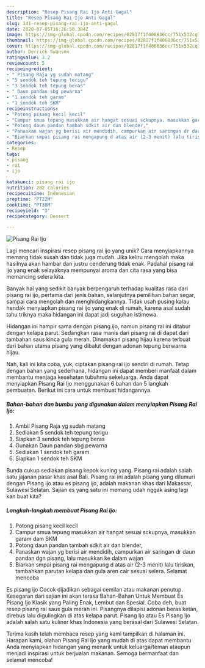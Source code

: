 ```yaml
---
description: "Resep Pisang Rai Ijo Anti Gagal"
title: "Resep Pisang Rai Ijo Anti Gagal"
slug: 141-resep-pisang-rai-ijo-anti-gagal
date: 2020-07-05T16:26:50.384Z
image: https://img-global.cpcdn.com/recipes/02817f1f406836cc/751x532cq70/pisang-rai-ijo-foto-resep-utama.jpg
thumbnail: https://img-global.cpcdn.com/recipes/02817f1f406836cc/751x532cq70/pisang-rai-ijo-foto-resep-utama.jpg
cover: https://img-global.cpcdn.com/recipes/02817f1f406836cc/751x532cq70/pisang-rai-ijo-foto-resep-utama.jpg
author: Derrick Swanson
ratingvalue: 3.2
reviewcount: 5
recipeingredient:
- " Pisang Raja yg sudah matang"
- "5 sendok teh tepung terigu"
- "3 sendok teh tepung beras"
- " Daun pandan sbg pewarna"
- "1 sendok teh garam"
- "1 sendok teh SKM"
recipeinstructions:
- "Potong pisang kecil kecil"
- "Campur smua tepung masukkan air hangat sesuai sckupnya, masukkan garam dam SKM"
- "Potong daun pandan tambah sdkit air dan blender,"
- "Panaskan wajan yg berisi air mendidih, campurkan air saringan dr daun pandan dgn pisang, lalu masukkan ke dalam wajan"
- "Biarkan smpai pisang rai mengapung d atas air (2-3 menit) lalu tiriskan, tambahkan parutan kelapa dan gula aren cair sesuai selera. Selamat mencoba"
categories:
- Resep
tags:
- pisang
- rai
- ijo

katakunci: pisang rai ijo 
nutrition: 282 calories
recipecuisine: Indonesian
preptime: "PT22M"
cooktime: "PT38M"
recipeyield: "3"
recipecategory: Dessert

---
```



![Pisang Rai Ijo](https://img-global.cpcdn.com/recipes/02817f1f406836cc/751x532cq70/pisang-rai-ijo-foto-resep-utama.jpg)

Lagi mencari inspirasi resep pisang rai ijo yang unik? Cara menyiapkannya memang tidak susah dan tidak juga mudah. Jika keliru mengolah maka hasilnya akan hambar dan justru cenderung tidak enak. Padahal pisang rai ijo yang enak selayaknya mempunyai aroma dan cita rasa yang bisa memancing selera kita.

Banyak hal yang sedikit banyak berpengaruh terhadap kualitas rasa dari pisang rai ijo, pertama dari jenis bahan, selanjutnya pemilihan bahan segar, sampai cara mengolah dan menghidangkannya. Tidak usah pusing kalau hendak menyiapkan pisang rai ijo yang enak di rumah, karena asal sudah tahu triknya maka hidangan ini dapat jadi suguhan istimewa.

Hidangan ini hampir sama dengan pisang ijo, namun pisang rai ini ditabur dengan kelapa parut. Sedangkan rasa manis dari pisang rai di dapat dari tambahan saus kinca gula merah. Dinamakan pisang hijau karena terbuat dari bahan utama pisang yang dibalut dengan adonan tepung berwarna hijau.


Nah, kali ini kita coba, yuk, ciptakan pisang rai ijo sendiri di rumah. Tetap dengan bahan yang sederhana, hidangan ini dapat memberi manfaat dalam membantu menjaga kesehatan tubuhmu sekeluarga. Anda dapat menyiapkan Pisang Rai Ijo menggunakan 6 bahan dan 5 langkah pembuatan. Berikut ini cara untuk membuat hidangannya.

<!--inarticleads1-->

##### Bahan-bahan dan bumbu yang digunakan dalam menyiapkan Pisang Rai Ijo:

1. Ambil  Pisang Raja yg sudah matang
1. Sediakan 5 sendok teh tepung terigu
1. Siapkan 3 sendok teh tepung beras
1. Gunakan  Daun pandan sbg pewarna
1. Sediakan 1 sendok teh garam
1. Siapkan 1 sendok teh SKM


Bunda cukup sediakan pisang kepok kuning yang. Pisang rai adalah salah satu jajanan pasar khas asal Bali. Pisang rai ini adalah pisang yang dilumuri dengan Pisang ijo atau es pisang ijo, adalah makanan khas dari Makassar, Sulawesi Selatan. Sajian es yang satu ini memang udah nggak asing lagi kan buat kita? 

<!--inarticleads2-->

##### Langkah-langkah membuat Pisang Rai Ijo:

1. Potong pisang kecil kecil
1. Campur smua tepung masukkan air hangat sesuai sckupnya, masukkan garam dam SKM
1. Potong daun pandan tambah sdkit air dan blender,
1. Panaskan wajan yg berisi air mendidih, campurkan air saringan dr daun pandan dgn pisang, lalu masukkan ke dalam wajan
1. Biarkan smpai pisang rai mengapung d atas air (2-3 menit) lalu tiriskan, tambahkan parutan kelapa dan gula aren cair sesuai selera. Selamat mencoba


Es pisang ijo Cocok dijadikan sebagai cemilan atau makanan penutup. Kesegaran dari sajian ini akan terasa Bahan-Bahan Untuk Membuat Es Pisang Ijo Klasik yang Paling Enak, Lembut dan Spesial. Coba deh, buat resep pisang rai saus gula merah ini. Pisangnya dilapisi adonan beras ketan, direbus lalu digulingkan di atas kelapa parut. Pisang Ijo atau Es Pisang Ijo adalah salah satu kuliner khas Indonesia yang berasal dari Sulawesi Selatan. 

Terima kasih telah membaca resep yang kami tampilkan di halaman ini. Harapan kami, olahan Pisang Rai Ijo yang mudah di atas dapat membantu Anda menyiapkan hidangan yang menarik untuk keluarga/teman ataupun menjadi inspirasi untuk berjualan makanan. Semoga bermanfaat dan selamat mencoba!
